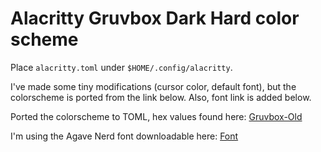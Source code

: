 # Alacritty Gruvbox Dark Hard color scheme

Place `alacritty.toml` under `$HOME/.config/alacritty`.

I've made some tiny modifications (cursor color, default font),
but the colorscheme is ported from the link below.
Also, font link is added below.

Ported the colorscheme to TOML, hex values found here:
[Gruvbox-Old](https://www.nerdfonts.com/font-downloads)

I'm using the Agave Nerd font downloadable here:
[Font](https://www.nerdfonts.com/font-downloads)
